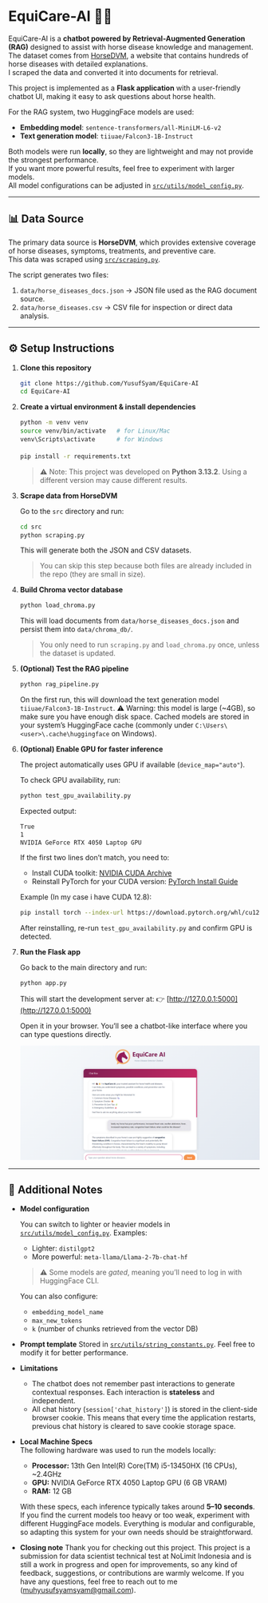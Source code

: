 # EquiCare-AI 🐴🤖

EquiCare-AI is a **chatbot powered by Retrieval-Augmented Generation (RAG)** designed to assist with horse disease knowledge and management.  
The dataset comes from [HorseDVM](https://horsedvm.com/views/health.php), a website that contains hundreds of horse diseases with detailed explanations.  
I scraped the data and converted it into documents for retrieval.  

This project is implemented as a **Flask application** with a user-friendly chatbot UI, making it easy to ask questions about horse health.  

For the RAG system, two HuggingFace models are used:  
- **Embedding model**: `sentence-transformers/all-MiniLM-L6-v2`  
- **Text generation model**: `tiiuae/Falcon3-1B-Instruct`  

Both models were run **locally**, so they are lightweight and may not provide the strongest performance.  
If you want more powerful results, feel free to experiment with larger models.  
All model configurations can be adjusted in [`src/utils/model_config.py`](src/utils/model_config.py).  

---

## 📊 Data Source

The primary data source is **HorseDVM**, which provides extensive coverage of horse diseases, symptoms, treatments, and preventive care.  
This data was scraped using [`src/scraping.py`](src/scraping.py).  

The script generates two files:  
1. `data/horse_diseases_docs.json` → JSON file used as the RAG document source.  
2. `data/horse_diseases.csv` → CSV file for inspection or direct data analysis.  

---

## ⚙️ Setup Instructions

1. **Clone this repository**  
   ```bash
   git clone https://github.com/YusufSyam/EquiCare-AI
   cd EquiCare-AI
   ```

2. **Create a virtual environment & install dependencies**

   ```bash
   python -m venv venv
   source venv/bin/activate   # for Linux/Mac
   venv\Scripts\activate      # for Windows

   pip install -r requirements.txt
   ```

   > ⚠️ Note: This project was developed on **Python 3.13.2**.
   > Using a different version may cause different results.

3. **Scrape data from HorseDVM**

   Go to the `src` directory and run:

   ```bash
   cd src
   python scraping.py
   ```

   This will generate both the JSON and CSV datasets.

   > You can skip this step because both files are already included in the repo (they are small in size).

4. **Build Chroma vector database**

   ```bash
   python load_chroma.py
   ```

   This will load documents from `data/horse_diseases_docs.json` and persist them into `data/chroma_db/`.

   > You only need to run `scraping.py` and `load_chroma.py` once, unless the dataset is updated.

5. **(Optional) Test the RAG pipeline**

   ```bash
   python rag_pipeline.py
   ```

   On the first run, this will download the text generation model `tiiuae/Falcon3-1B-Instruct`.
   ⚠️ Warning: this model is large (~4GB), so make sure you have enough disk space.
   Cached models are stored in your system’s HuggingFace cache (commonly under `C:\Users\<user>\.cache\huggingface` on Windows).

6. **(Optional) Enable GPU for faster inference**

   The project automatically uses GPU if available (`device_map="auto"`).

   To check GPU availability, run:

   ```bash
   python test_gpu_availability.py
   ```

   Expected output:

   ```
   True
   1
   NVIDIA GeForce RTX 4050 Laptop GPU
   ```

   If the first two lines don’t match, you need to:

   * Install CUDA toolkit: [NVIDIA CUDA Archive](https://developer.nvidia.com/cuda-toolkit-archive)
   * Reinstall PyTorch for your CUDA version: [PyTorch Install Guide](https://pytorch.org/get-started/locally/)

   Example (In my case i have CUDA 12.8):

   ```bash
   pip install torch --index-url https://download.pytorch.org/whl/cu128
   ```

   After reinstalling, re-run `test_gpu_availability.py` and confirm GPU is detected.

7. **Run the Flask app**

   Go back to the main directory and run:

   ```bash
   python app.py
   ```

   This will start the development server at:
   👉 [http://127.0.0.1:5000](http://127.0.0.1:5000)

   Open it in your browser.
   You’ll see a chatbot-like interface where you can type questions directly.

   ![App Screenshot](static/image/app_screenshot.png)

---

## 📝 Additional Notes

* **Model configuration**

  You can switch to lighter or heavier models in [`src/utils/model_config.py`](src/utils/model_config.py).
  Examples:

  * Lighter: `distilgpt2`
  * More powerful: `meta-llama/Llama-2-7b-chat-hf`

  > ⚠️ Some models are *gated*, meaning you’ll need to log in with HuggingFace CLI.

  You can also configure:

  * `embedding_model_name`
  * `max_new_tokens`
  * `k` (number of chunks retrieved from the vector DB)

* **Prompt template**
  Stored in [`src/utils/string_constants.py`](src/utils/string_constants.py).
  Feel free to modify it for better performance.

* **Limitations**  
  - The chatbot does not remember past interactions to generate contextual responses. Each interaction is **stateless** and independent.  
  - All chat history (`session['chat_history']`) is stored in the client-side browser cookie. This means that every time the application restarts, previous chat history is cleared to save cookie storage space.

* **Local Machine Specs**  
  The following hardware was used to run the models locally:  
  - **Processor:** 13th Gen Intel(R) Core(TM) i5-13450HX (16 CPUs), ~2.4GHz  
  - **GPU:** NVIDIA GeForce RTX 4050 Laptop GPU (6 GB VRAM)  
  - **RAM:** 12 GB  

  With these specs, each inference typically takes around **5–10 seconds**. If you find the current models too heavy or too weak, experiment with different HuggingFace models. Everything is modular and configurable, so adapting this system for your own needs should be straightforward.

<!-- 
* **Benchmarking**
  Testing and evaluation results are still pending.
  Current placeholder score: **X**
  For detailed reports and future benchmarks, see the `test_report/` folder. -->

* **Closing note**
Thank you for checking out this project. This project is a submission for data scientist technical test at NoLimit Indonesia and is still a work in progress and open for improvements, so any kind of feedback, suggestions, or contributions are warmly welcome. If you have any questions, feel free to reach out to me (muhyusufsyamsyam@gmail.com). 



